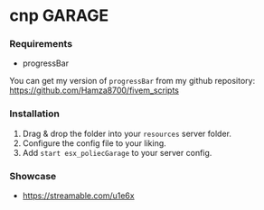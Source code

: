 # cnp GARAGE

### Requirements
- progressBar

You can get my version of `progressBar` from my github repository:
https://github.com/Hamza8700/fivem_scripts

### Installation
1) Drag & drop the folder into your `resources` server folder.
2) Configure the config file to your liking.
3) Add `start esx_poliecGarage` to your server config.

### Showcase
- https://streamable.com/u1e6x